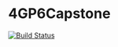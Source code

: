 # 4GP6Capstone
[![Build Status](https://travis-ci.org/NathanCoit/4GP6Capstone.svg?branch=Nathan)](https://travis-ci.org/NathanCoit/4GP6Capstone)
